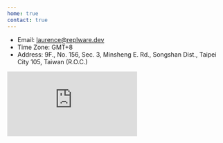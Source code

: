 ```yaml
---
home: true
contact: true
---
```

- Email: laurence@replware.dev
- Time Zone: GMT+8
- Address: 9F., No. 156, Sec. 3, Minsheng E. Rd., Songshan Dist., Taipei City 105, Taiwan (R.O.C.)

<iframe src="https://www.google.com/maps/embed?pb=!1m18!1m12!1m3!1d3614.318057708894!2d121.54560491374363!3d25.057206843517537!2m3!1f0!2f0!3f0!3m2!1i1024!2i768!4f13.1!3m3!1m2!1s0x3442abe5fb6cf04f%3A0x6fcee1dfa8b84ddb!2zMTA15Y-w5YyX5biC5p2-5bGx5Y2A5rCR55Sf5p2x6Lev5LiJ5q61MTU26Jmf!5e0!3m2!1szh-TW!2stw!4v1577609923331!5m2!1szh-TW!2stw" frameborder="0" style="border:0;" allowfullscreen=""></iframe>
